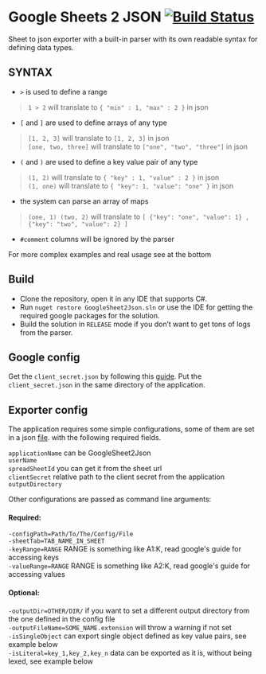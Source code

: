 # Google Sheets 2 JSON [![Build Status](https://travis-ci.org/adizhavo/GoogleSheet2Json.svg?branch=master)](https://travis-ci.org/adizhavo/GoogleSheet2Json)

Sheet to json exporter with a built-in parser with its own readable syntax for defining data types.
 
## SYNTAX
 
* ```>``` is used to define a range 
>```1 > 2``` will translate to ```{ "min" : 1, "max" : 2 }``` in json

* ```[``` and ```]``` are used to define arrays of any type
>```[1, 2, 3]``` will translate to ```[1, 2, 3]``` in json <br>
>```[one, two, three]``` will translate to ```["one", "two", "three"]``` in json
 
* ```(``` and ```)``` are used to define a key value pair of any type
>```(1, 2)``` will translate to ```{ "key" : 1, "value" : 2 }``` in json <br>
>```(1, one)``` will translate to ```{ "key": 1, "value": "one" }``` in json
 
* the system can parse an array of maps
>```(one, 1) (two, 2)``` will translate to ```[ {"key": "one", "value": 1} , {"key": "two", "value": 2} ]```
 
* ```#comment``` columns will be ignored by the parser
 
For more complex examples and real usage see at the bottom
 
## Build 

* Clone the repository, open it in any IDE that supports C#.
* Run ```nuget restore GoogleSheet2Json.sln``` or use the IDE for getting the required google packages for the solution.
* Build the solution in ```RELEASE``` mode if you don’t want to get tons of logs from the parser.

## Google config

Get the ```client_secret.json``` by following this [guide](https://developers.google.com/sheets/api/quickstart/dotnet).
Put the ```client_secret.json``` in the same directory of the application.
 
## Exporter config
 
The application requires some simple configurations, some of them are set in a json [file](https://github.com/adizhavo/GoogleSheet2Json/blob/master/appConfig.json). with the following required fields.
 
 ```applicationName``` can be GoogleSheet2Json <br>
 ```userName``` <br>
 ```spreadSheetId``` you can get it from the sheet url <br>
 ```clientSecret``` relative path to the client secret from the application <br>
 ```outputDirectory``` <br>
 
 Other configurations are passed as command line arguments: 
 #### Required:
 ```-configPath=Path/To/The/Config/File``` <br>
 ```-sheetTab=TAB_NAME_IN_SHEET``` <br>
 ```-keyRange=RANGE``` RANGE is something like A1:K, read google's guide for accessing keys <br>
 ```-valueRange=RANGE``` RANGE is something like A2:K, read google's guide for accessing values <br>
 
 #### Optional:
 ```-outputDir=OTHER/DIR/``` if you want to set a different output directory from the one defined in the config file <br>
 ```-outputFileName=SOME_NAME.extension``` will throw a warning if not set <br>
 ```-isSingleObject``` can export single object defined as key value pairs, see example below <br>
 ```-isLiteral=key_1,key_2,key_n``` data can be exported as it is, without being lexed, see example below <br>
